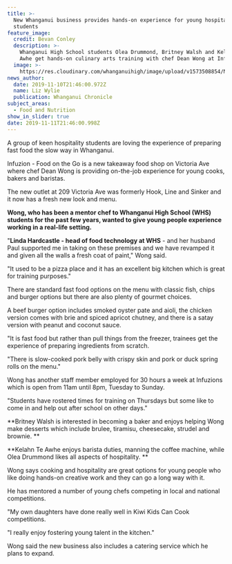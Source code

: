 ```yaml
---
title: >-
  New Whanganui business provides hands-on experience for young hospitality
  students
feature_image:
  credit: Bevan Conley
  description: >-
    Whanganui High School students Olea Drummond, Britney Walsh and Kelahn Te
    Awhe get hands-on culinary arts training with chef Dean Wong at Infuzions.
  image: >-
    https://res.cloudinary.com/whanganuihigh/image/upload/v1573508854/News/Dean_Wong_Chron_9.11.19.jpg
news_author:
  date: 2019-11-10T21:46:00.972Z
  name: Liz Wylie
  publication: Whanganui Chronicle
subject_areas:
  - Food and Nutrition
show_in_slider: true
date: 2019-11-11T21:46:00.998Z
---
```

A group of keen hospitality students are loving the experience of preparing fast food the slow way in Whanganui.

Infuzion - Food on the Go is a new takeaway food shop on Victoria Ave where chef Dean Wong is providing on-the-job experience for young cooks, bakers and baristas.

The new outlet at 209 Victoria Ave was formerly Hook, Line and Sinker and it now has a fresh new look and menu.

**Wong, who has been a mentor chef to Whanganui High School (WHS) students for the past few years, wanted to give young people experience working in a real-life setting.**

"**Linda Hardcastle - head of food technology at WHS** - and her husband Paul supported me in taking on these premises and we have revamped it and given all the walls a fresh coat of paint," Wong said.

"It used to be a pizza place and it has an excellent big kitchen which is great for training purposes."

There are standard fast food options on the menu with classic fish, chips and burger options but there are also plenty of gourmet choices.

A beef burger option includes smoked oyster pate and aioli, the chicken version comes with brie and spiced apricot chutney, and there is a satay version with peanut and coconut sauce.

"It is fast food but rather than pull things from the freezer, trainees get the experience of preparing ingredients from scratch.

"There is slow-cooked pork belly with crispy skin and pork or duck spring rolls on the menu."

Wong has another staff member employed for 30 hours a week at Infuzions which is open from 11am until 8pm, Tuesday to Sunday.

"Students have rostered times for training on Thursdays but some like to come in and help out after school on other days."

**Britney Walsh is interested in becoming a baker and enjoys helping Wong make desserts which include brulee, tiramisu, cheesecake, strudel and brownie.**

**Kelahn Te Awhe enjoys barista duties, manning the coffee machine, while Olea Drummond likes all aspects of hospitality.**

Wong says cooking and hospitality are great options for young people who like doing hands-on creative work and they can go a long way with it.

He has mentored a number of young chefs competing in local and national competitions.

"My own daughters have done really well in Kiwi Kids Can Cook competitions.

"I really enjoy fostering young talent in the kitchen."

Wong said the new business also includes a catering service which he plans to expand.

